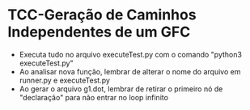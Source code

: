 # TCC-Geração de Caminhos Independentes de um GFC
- Executa tudo no arquivo executeTest.py com o comando "python3 executeTest.py"
- Ao analisar nova função, lembrar de alterar o nome do arquivo em runner.py e executeTest.py
- Ao gerar o arquivo g1.dot, lembrar de retirar o primeiro nó de "declaração" para não entrar no loop infinito


